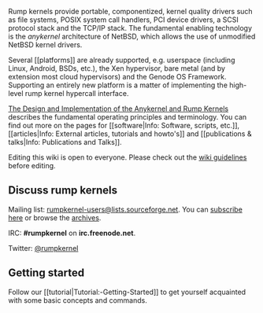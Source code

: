 Rump kernels provide portable, componentized, kernel quality drivers
such as file systems, POSIX system call handlers, PCI device drivers,
a SCSI protocol stack and the TCP/IP stack.
The fundamental enabling technology is the _anykernel_ architecture 
of NetBSD, which allows the use of unmodified NetBSD kernel drivers.

Several [[platforms]] are already supported, e.g. userspace (including Linux, Android, BSDs, etc.),
the Xen hypervisor, bare metal (and by extension most cloud hypervisors) and the Genode OS Framework.  Supporting an entirely new platform is a matter
of implementing the high-level rump kernel hypercall interface.

[The Design and Implementation of the Anykernel and Rump Kernels](http://book.rumpkernel.org) describes the fundamental operating principles and terminology.  You can find out more on the pages for [[software|Info: Software, scripts, etc.]], [[articles|Info: External articles, tutorials and howto's]] and [[publications & talks|Info: Publications and Talks]].

Editing this wiki is open to everyone.  Please check out the [wiki guidelines](http://repo.rumpkernel.org/wiki) before editing.

## Discuss rump kernels

Mailing list: rumpkernel-users@lists.sourceforge.net.  You can [subscribe here](https://lists.sourceforge.net/lists/listinfo/rumpkernel-users) or browse the [archives](http://blog.gmane.org/gmane.comp.rumpkernel.user).

IRC: **\#rumpkernel** on **irc.freenode.net**.

Twitter: [@rumpkernel](https://twitter.com/rumpkernel)


## Getting started

Follow our [[tutorial|Tutorial:-Getting-Started]] to get yourself acquainted with some basic concepts and commands.